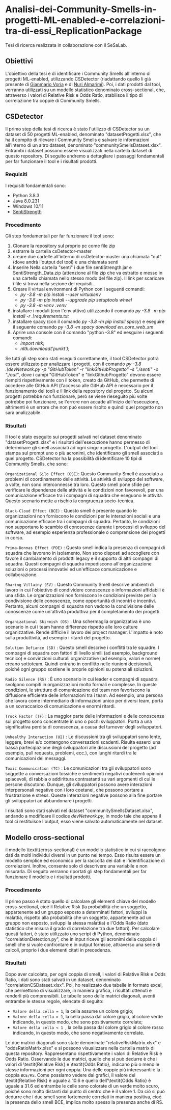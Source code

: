 # Analisi-dei-Community-Smells-in-progetti-ML-enabled-e-correlazioni-tra-di-essi_ReplicationPackage
Tesi di ricerca realizzata in collaborazione con il SeSaLab.

## Obiettivi
L'obiettivo della tesi è di identificare i Community Smells all'interno di progetti ML-enabled, utilizzando CSDetector (riadattando quello li già presente di [Gianmario Voria](https://github.com/gianwario) e di [Nuri Almarimi](https://github.com/Nuri22)). Poi, i dati prodotti dal tool, verranno utilizzati su un modello statistico denominato cross-sectional, che, attraverso i valori di Relative Risk e Odds Ratio, stabilisce il tipo di correlazione tra coppie di Community Smells. 

## CSDetector
Il primo step della tesi di ricerca è stato l'utilizzo di CSDetector su un dataset di 50 progetti ML-enabled, denominato "datasetProgetti.xlsx", che ha il compito di rilevare i Community Smells e salvare le informazioni all'interno di un altro dataset, denominato "communitySmellsDataset.xlsx". Entrambi i dataset possono essere visualizzati nella cartella dataset di questo repository. Di seguito andremo a dettagliare i passaggi fondamentali per far funzionare il tool e i risultati prodotti.

### Requisiti
I requisiti fondamentali sono:
* Python 3.8.3
* Java 8.0.231
* Windows 10/11
* [SentiStrength](http://sentistrength.wlv.ac.uk/jkpop/)

### Procedimento
Gli step fondamentali per far funzionare il tool sono:
1. Clonare la repository sul proprio pc come file zip
2. estrarre la cartella csDetector-master
3. creare due cartelle all'interno di csDetector-master una chiamata "out" (dove andrà l'output del tool) e una chiamata senti
4. Inserire Nella cartella "senti" i due file sentiStrength.jar e SentiStrength_Data.zip (attenzione al file zip che va estratto e messo in una cartella chiamata nello stesso modo del file zip). Il link per scaricare i file si trova nella sezione dei requisiti.
5. Creare il virtual environment di Python con i seguenti comandi:
    * <i>py -3.8 -m pip install --user virtualenv</i>
    * <i>py -3.8 -m pip install --upgrade pip setuptools wheel</i>
    * <i>py -3.8 -m venv .venv</i>
6. installare i moduli (con l'env attivo) utilizzando il comando <i>py -3.8 -m pip install -r .\requirements.txt</i>
7. installare spacy (con il comando <i>py -3.8 -m pip install spacy</i>) e eseguire il seguente comando <i>py -3.8 -m spacy download en_core_web_sm</i>
8. Aprire una console con il comando "python -3.8" ed eesguire i seguenti comandi:
    * <i>import nltk</i>;
    * <i>nltk.download('punkt')</i>;

Se tutti gli step sono stati eseguiti correttamente, il tool CSDetector potrà essere utilizzato per analizzare i progetti, con il comando <i>py -3.8 .\devNetwork.py -p "GitHubToken" -r "linkGitHubProgetto" -s "./senti" -o "./out"</i>, dove i campi "GitHubToken" e "linkGithubProgetto" devono essere riempiti rispettivamente con il token, creato da GitHub, che permette di accedere alle GitHub API (l'accesso alle GitHub API è necessario per il funzionamento del tool) e il link della repository del progetto. Su alcuni progetti potrebbe non funzionare, però se viene rieseguito più volte potrebbe poi funzionare, se l'errore non accade all'inizio dell'esecuzione, altrimenti è un errore che non può essere risolto e quindi quel progetto non sarà analizzabile.

### Risultati
Il tool è stato eseguito sui progetti salvati nel dataset denominato "datasetProgetti.xlsx" e i risultati dell'esecuzione hanno permesso di determinare gli smell associati ad ogni singolo progetto. L'output del tool stampa sul prompt uno o più acronimi, che identificano gli smell associati a quel progetto. CSDetector ha la possibilità di identificare 10 tipi di Community Smells, che sono:

<code>Organizational Silo Effect (OSE)</code>: Questo Community Smell è associato a problemi di coordinamento delle attività. Le attività di sviluppo del software, a volte, non sono interconnesse tra loro. Questo smell pone sfide per verificare le dipendenze delle attività e le condizioni non favorevoli, per una comunicazione efficace tra i compagni di squadra che eseguono le attività. Questo scenario mette a rischio la congruenza socio-tecnica.

<code>Black-Cloud Effect (BCE)</code> : Questo smell è presente quando le organizzazioni non forniscono le condizioni per le interazioni sociali e una comunicazione efficace tra i compagni di squadra. Pertanto, le condizioni non supportano lo scambio di conoscenze durante i processi di sviluppo del software, ad esempio esperienza professionale o comprensione dei progetti in corso.

<code>Prima-Donnas Effect (PDE)</code> : Questo smell indica la presenza di compagni di squadra che lavorano in isolamento. Non sono disposti ad accogliere con favore il cambiamento di prodotti legacy e il supporto di altri compagni di squadra. Questi compagni di squadra impediscono all'organizzazione soluzioni o processi innovativi ed un'efficace comunicazione e collaborazione.

<code>Sharing Villainy (SV)</code> : Questo Community Smell descrive ambienti di lavoro in cui l'obiettivo di condividere conoscenze o informazioni affidabili è una sfida. Le organizzazioni non forniscono le condizioni previste per la condivisione delle conoscenze, come opportunità di incontri e incentivi. Pertanto, alcuni compagni di squadra non vedono la condivisione delle conoscenze come un'attività produttiva per il completamento dei progetti.

<code>Organizational Skirmish (OS)</code> : Una schermaglia organizzativa è uno scenario in cui i team hanno differenze rispetto alle loro culture organizzative. Rende difficile il lavoro dei project manager. L'impatto è noto sulla produttività, ad esempio i ritardi del progetto.

<code>Solution Defiance (SD)</code> : Questo smell descrive i conflitti tra le squadre. I compagni di squadra con fattori di livello simili (ad esempio, background tecnico) e convinzioni culturali organizzative (ad esempio, valori e norme) creano sottoteam. Quindi entrano in conflitto nelle riunioni decisionali, poiché ogni gruppo sostiene le proprie opinioni su potenziali soluzioni.

<code>Radio Silence (RS)</code> : È uno scenario in cui leader e compagni di squadra svolgono compiti in organizzazioni molto formali e complesse. In queste condizioni, le strutture di comunicazione del team non favoriscono la diffusione efficiente delle informazioni tra i team. Ad esempio, una persona che lavora come intermediario di informazioni unico per diversi team, porta a un sovraccarico di comunicazione e enormi ritardi.

<code>Truck Factor (TF)</code> : La maggior parte delle informazioni e delle conoscenze sul progetto sono concentrate
in uno o pochi sviluppatori. Porta a una significativa perdita di conoscenza, a causa del turnover degli sviluppatori.

<code>Unhealthy Interaction (UI)</code> : Le discussioni tra gli sviluppatori sono lente, leggere, brevi e/o contengono conversazioni scadenti. Risulta esserci una bassa partecipazione degli sviluppatori alle discussioni del progetto (ad esempio, pull requests, problemi, ecc.), con lunghi ritardi tra le comunicazioni dei messaggi.

<code>Toxic Communication (TC)</code> : Le comunicazioni tra gli sviluppatori sono soggette a conversazioni tossiche e sentimenti negativi contenenti opinioni spiacevoli, di rabbia o addirittura contrastanti su vari argomenti di cui le persone discutono. Dunque, gli sviluppatori possono avere interazioni interpersonali negative con i loro coetanei,
che possono portare a frustrazione e stress. Queste interazioni negative possono alla fine portare gli sviluppatori ad abbandonare i progetti.

I risultati sono stati salvati nel dataset "communitySmellsDataset.xlsx", andando a modificare il codice <i>devNetwork.py</i>, in modo tale che appena il tool ci restituisce l'output, esso viene salvato automaticamente nel dataset.

## Modello cross-sectional
il modello \textit{cross-sectional} è un modello statistico in cui si raccolgono dati da molti individui diversi in un punto nel tempo. Esso risulta essere un modello semplice ed economico per la raccolta dei dati e l'identificazione di correlazioni. Inoltre, consente solo di descrivere una variabile e non misurarla.
Di seguito verranno riportati gli step fondamentali per far funzionare il modello e i risultati prodotti.

### Procedimento
Il primo passo è stato quello di calcolare gli elementi chiave del modello cross-sectional, cioé il Relative Risk (la probabilità che un soggetto, appartenente ad un gruppo esposto a determinati fattori, sviluppi la malattia, rispetto alla probabilità che un soggetto, appartenente ad un gruppo non esposto, sviluppi la stessa malattia) e l'Odds Ratio (dato statistico che misura il grado di correlazione tra due fattori). Per calcolare questi fattori, è stato utilizzato uno script di Python, denominato "correlationDetection.py", che in input riceve gli acronimi della coppia di smell che si vuole confrontare e in output fornisce, attraverso una serie di calcoli, proprio i due elementi citati in precedenza.

### Risultati
Dopo aver calcolato, per ogni coppia di smell, i valori di Relative RIsk e Odds Ratio, i dati sono stati salvati in un dataset, denominato "correlationCSDataset.xlsx". Poi, ho realizzato due tabelle in formato excel, che permettono di visualizzare, in maniera grafica, i risultati ottenuti e renderli più comprensibili. Le tabelle sono delle matrici diagonali, aventi entrambe le stesse regole, elencate di seguito:
* <code>Valore della cella = 1</code>, la cella assume un colore grigio;
* <code>Valore della cella > 1</code>, la cella passa dal colore grigio, al colore verde indicando, in questo modo, che sono positivamente correlate;
* <code>Valore della cella < 1 </code>, la cella passa dal colore grigio al colore rosso indicando, in questo modo, che sono negativamente correlate.

Le due matrici diagonali sono state denominate "relativeRiskMatrix.xlsx" e "oddsRatioMatrix.xlsx" e si possono visualizzare nella cartella matrix di questa repository. Rappresentano rispettivamente i valori di Relative Risk e Odds Ratio. Osservando le due matrici, quello che si può dedurre è che i valori di \textit{Relative Risk} e \textit{Odds Ratio}, indicano più o meno le stesse informazioni per ogni coppia. Una delle coppie più interessanti è la coppia <code>BCE/RS</code>. Come possiamo vedere dai grafici, il valore del \textit{Relative Risk} è uguale a 10.6 e quello dell'\textit{Odds Ratio} è uguale a 31.6 ed entrambe le celle sono colorate di un verde molto scuro, poiché sono molto distanti dal punto di centro che è il valore 1. Da ciò si può dedurre che i due smell sono fortemente correlati in maniera positiva, cioé la presenza dello smell BCE, implica molto spesso la presenza anche di RS.





